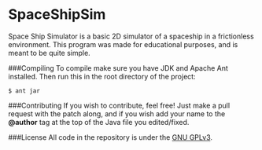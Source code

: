 SpaceShipSim
============

Space Ship Simulator is a basic 2D simulator of a spaceship in a frictionless environment. This program was made for educational purposes, and is meant to be quite simple.

###Compiling
To compile make sure you have JDK and Apache Ant installed. Then run this in the root directory of the project:
```
$ ant jar
```

###Contributing
If you wish to contribute, feel free! Just make a pull request with the patch along, and if you wish add your name to the __@author__ tag at the top of the Java file you edited/fixed.

###License
All code in the repository is under the [GNU GPLv3](/LICENSE).
